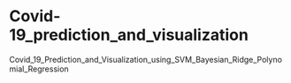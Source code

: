 # Covid-19_prediction_and_visualization
Covid_19_Prediction_and_Visualization_using_SVM_Bayesian_Ridge_Polynomial_Regression
